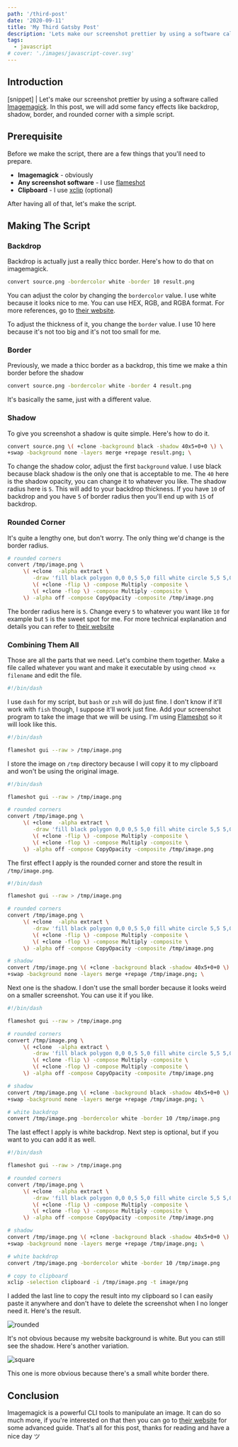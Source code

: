 ```yaml
---
path: '/third-post'
date: '2020-09-11'
title: 'My Third Gatsby Post'
description: 'Lets make our screenshot prettier by using a software called Imagemagick. In this post, we will add some fancy effects like backdrop, shadow, border, and rounded corner with a simple script.'
tags:
  - javascript
# cover: './images/javascript-cover.svg'
---
```


## Introduction

[snippet]
| Let's make our screenshot prettier by using a software called [Imagemagick](https://imagemagick.org). In this post, we will add some fancy effects like backdrop, shadow, border, and rounded corner with a simple script.

## Prerequisite

Before we make the script, there are a few things that you'll need to prepare.

- **Imagemagick** - obviously
- **Any screenshot software** - I use [flameshot](https://flameshot.js.org/)
- **Clipboard** - I use [xclip](https://github.com/astrand/xclip) (optional)

After having all of that, let's make the script.

## Making The Script

### Backdrop

Backdrop is actually just a really thicc border. Here's how to do that on imagemagick.

```bash
convert source.png -bordercolor white -border 10 result.png
```

You can adjust the color by changing the `bordercolor` value. I use white because it looks nice to me. You can use HEX, RGB, and RGBA format. For more references, go to [their website](https://imagemagick.org/script/color.php).

To adjust the thickness of it, you change the `border` value. I use 10 here because it's not too big and it's not too small for me.

### Border

Previously, we made a thicc border as a backdrop, this time we make a thin border before the shadow

```bash
convert source.png -bordercolor white -border 4 result.png
```

It's basically the same, just with a different value.

### Shadow

To give you screenshot a shadow is quite simple. Here's how to do it.

```bash
convert source.png \( +clone -background black -shadow 40x5+0+0 \) \
+swap -background none -layers merge +repage result.png; \
```

To change the shadow color, adjust the first `background` value. I use black because black shadow is the only one that is acceptable to me. The `40` here is the shadow opacity, you can change it to whatever you like. The shadow radius here is `5`. This will add to your backdrop thickness. If you have `10` of backdrop and you have `5` of border radius then you'll end up with `15` of backdrop.

### Rounded Corner

It's quite a lengthy one, but don't worry. The only thing we'd change is the border radius.

```bash
# rounded corners
convert /tmp/image.png \
     \( +clone  -alpha extract \
        -draw 'fill black polygon 0,0 0,5 5,0 fill white circle 5,5 5,0' \
        \( +clone -flip \) -compose Multiply -composite \
        \( +clone -flop \) -compose Multiply -composite \
     \) -alpha off -compose CopyOpacity -composite /tmp/image.png
```

The border radius here is `5`. Change every `5` to whatever you want like `10` for example but `5` is the sweet spot for me. For more technical explanation and details you can refer to [their website](http://www.imagemagick.org/Usage/thumbnails/#rounded)

### Combining Them All

Those are all the parts that we need. Let's combine them together. Make a file called whatever you want and make it executable by using `chmod +x filename` and edit the file.

```bash
#!/bin/dash
```

I use `dash` for my script, but `bash` or `zsh` will do just fine. I don't know if it'll work with `fish` though, I suppose it'll work just fine. Add your screenshot program to take the image that we will be using. I'm using [Flameshot](https://flameshot.js.org/) so it will look like this.

```bash
#!/bin/dash

flameshot gui --raw > /tmp/image.png
```

I store the image on `/tmp` directory because I will copy it to my clipboard and won't be using the original image.

```bash
#!/bin/dash

flameshot gui --raw > /tmp/image.png

# rounded corners
convert /tmp/image.png \
     \( +clone  -alpha extract \
        -draw 'fill black polygon 0,0 0,5 5,0 fill white circle 5,5 5,0' \
        \( +clone -flip \) -compose Multiply -composite \
        \( +clone -flop \) -compose Multiply -composite \
     \) -alpha off -compose CopyOpacity -composite /tmp/image.png
```

The first effect I apply is the rounded corner and store the result in `/tmp/image.png`.

```bash
#!/bin/dash

flameshot gui --raw > /tmp/image.png

# rounded corners
convert /tmp/image.png \
     \( +clone  -alpha extract \
        -draw 'fill black polygon 0,0 0,5 5,0 fill white circle 5,5 5,0' \
        \( +clone -flip \) -compose Multiply -composite \
        \( +clone -flop \) -compose Multiply -composite \
     \) -alpha off -compose CopyOpacity -composite /tmp/image.png

# shadow
convert /tmp/image.png \( +clone -background black -shadow 40x5+0+0 \) \
+swap -background none -layers merge +repage /tmp/image.png; \
```

Next one is the shadow. I don't use the small border because it looks weird on a smaller screenshot. You can use it if you like.

```bash
#!/bin/dash

flameshot gui --raw > /tmp/image.png

# rounded corners
convert /tmp/image.png \
     \( +clone  -alpha extract \
        -draw 'fill black polygon 0,0 0,5 5,0 fill white circle 5,5 5,0' \
        \( +clone -flip \) -compose Multiply -composite \
        \( +clone -flop \) -compose Multiply -composite \
     \) -alpha off -compose CopyOpacity -composite /tmp/image.png

# shadow
convert /tmp/image.png \( +clone -background black -shadow 40x5+0+0 \) \
+swap -background none -layers merge +repage /tmp/image.png; \

# white backdrop
convert /tmp/image.png -bordercolor white -border 10 /tmp/image.png
```

The last effect I apply is white backdrop. Next step is optional, but if you want to you can add it as well.

```bash
#!/bin/dash

flameshot gui --raw > /tmp/image.png

# rounded corners
convert /tmp/image.png \
     \( +clone  -alpha extract \
        -draw 'fill black polygon 0,0 0,5 5,0 fill white circle 5,5 5,0' \
        \( +clone -flip \) -compose Multiply -composite \
        \( +clone -flop \) -compose Multiply -composite \
     \) -alpha off -compose CopyOpacity -composite /tmp/image.png

# shadow
convert /tmp/image.png \( +clone -background black -shadow 40x5+0+0 \) \
+swap -background none -layers merge +repage /tmp/image.png; \

# white backdrop
convert /tmp/image.png -bordercolor white -border 10 /tmp/image.png

# copy to clipboard
xclip -selection clipboard -i /tmp/image.png -t image/png
```

I added the last line to copy the result into my clipboard so I can easily paste it anywhere and don't have to delete the screenshot when I no longer need it. Here's the result.

![rounded](https://res.cloudinary.com/irrellia/image/upload/v1597111206/imagemagick/demo_v7n6wd.png)

It's not obvious because my website background is white. But you can still see the shadow. Here's another variation.

![square](https://res.cloudinary.com/irrellia/image/upload/v1597111205/imagemagick/demo2_escdkn.png)

This one is more obvious because there's a small white border there.

## Conclusion

Imagemagick is a powerful CLI tools to manipulate an image. It can do so much more, if you're interested on that then you can go to [their website](https://www.imagemagick.org/) for some advanced guide. That's all for this post, thanks for reading and have a nice day ツ
